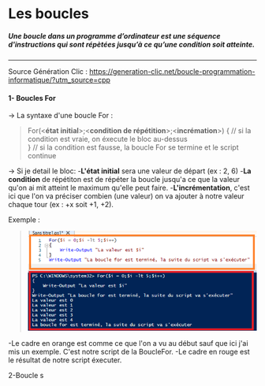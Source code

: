 # Les boucles 
##### Une boucle dans un programme d’ordinateur est une séquence d'instructions qui sont répètées jusqu’à ce qu’une condition soit atteinte. 
---
Source Génération Clic : https://generation-clic.net/boucle-programmation-informatique/?utm_source=cpp
#### 1- Boucles For 
-> La syntaxe d'une boucle For : 
> For(<**état initial**>;<**condition de répétition**>;<**incrémation**>)
>{ 
>    // si la condition est vraie, on éxecute le bloc au-dessus    
>} 
>    // si la condition est fausse, la boucle For se termine et le script continue

-> Si je detail le bloc:
-**L'état initial** sera une valeur de départ (ex : 2, 6)
-**La condition** de répétiton est de répéter la boucle jusqu'a ce que la valeur qu'on ai mit atteint le maximum qu'elle peut faire.
-**L'incrémentation**, c'est ici que l'on va préciser combien (une valeur) on va ajouter à notre valeur chaque tour (ex : +x soit +1, +2).

Exemple : 
>![](Images.md/Po.jpg)

-Le cadre en orange est comme ce que l'on a vu au début sauf que ici j'ai mis un exemple. C'est notre script de la BoucleFor.
-Le cadre en rouge est le résultat de notre script éxecuter.

2-Boucle s